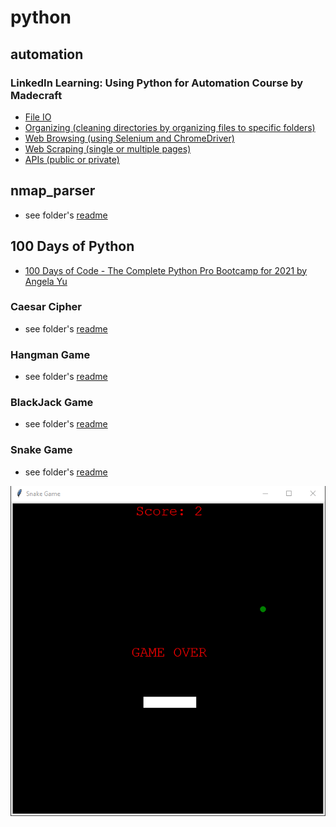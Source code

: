 # python

## automation

### LinkedIn Learning: Using Python for Automation Course by Madecraft

- [File IO](https://github.com/jcampbell18/python/tree/master/automation/FileIO)
- [Organizing (cleaning directories by organizing files to specific folders)](https://github.com/jcampbell18/python/tree/master/automation/OrganizeMe)
- [Web Browsing (using Selenium and ChromeDriver)](https://github.com/jcampbell18/python/tree/master/automation/WebBrowsing)
- [Web Scraping (single or multiple pages)](https://github.com/jcampbell18/python/tree/master/automation/WebScraping)
- [APIs (public or private)](https://github.com/jcampbell18/python/tree/master/automation/APIs)


## nmap_parser

- see folder's [readme](https://github.com/jcampbell18/python/tree/master/nmap_parser)

## 100 Days of Python

- [100 Days of Code - The Complete Python Pro Bootcamp for 2021 by Angela Yu](https://www.udemy.com/course/100-days-of-code/)

### Caesar Cipher

- see folder's [readme](https://github.com/jcampbell18/python/tree/master/caesar_cipher)

### Hangman Game

- see folder's [readme](https://github.com/jcampbell18/python/tree/master/hangman)

### BlackJack Game

- see folder's [readme](https://github.com/jcampbell18/python/tree/master/blackjack)

### Snake Game

- see folder's [readme](https://github.com/jcampbell18/python/tree/master/snake_game)

![Screenshot: Snake Game](https://github.com/jcampbell18/python/blob/master/snake_game/SnakeGame.png)